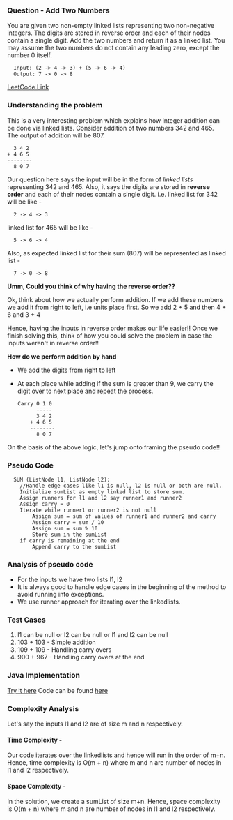 ### Question - Add Two Numbers

You are given two non-empty linked lists representing two non-negative integers. 
The digits are stored in reverse order and each of their nodes contain a single digit. 
Add the two numbers and return it as a linked list.
You may assume the two numbers do not contain any leading zero, except the number 0 itself.

      Input: (2 -> 4 -> 3) + (5 -> 6 -> 4)
      Output: 7 -> 0 -> 8

[LeetCode Link](https://leetcode.com/problems/add-two-numbers/#/description)

### Understanding the problem

This is a very interesting problem which explains how integer addition can be done via linked lists. 
Consider addition of two numbers 342 and 465. The output of addition will be 807.

      3 4 2
    + 4 6 5
    --------
      8 0 7

Our question here says the input will be in the form of *linked lists* representing 342 and 465. 
Also, it says the digits are stored in __reverse order__ and each of their nodes contain a single digit. i.e.
linked list for 342 will be like -

      2 -> 4 -> 3 
      
linked list for 465 will be like -

      5 -> 6 -> 4

Also, as expected linked list for their sum (807) will be represented as linked list -

      7 -> 0 -> 8


**Umm, Could you think of why having the reverse order??**

Ok, think about how we actually perform addition. If we add these numbers we add it from right to left, 
i.e units place first. So we add 2 + 5 and then 4 + 6 and 3 + 4

Hence, having the inputs in reverse order makes our life easier!! Once we finish solving this, think of how you could solve the problem in case the inputs weren't in reverse order!!

**How do we perform addition by hand**
- We add the digits from right to left
- At each place while adding if the sum is greater than 9, we carry the digit over to next place and repeat the process. 

      Carry 0 1 0
            -----
            3 4 2
          + 4 6 5
          --------
            8 0 7
      
On the basis of the above logic, let's jump onto framing the pseudo code!!


### Pseudo Code

      SUM (ListNode l1, ListNode l2):
        //Handle edge cases like l1 is null, l2 is null or both are null.
        Initialize sumList as empty linked list to store sum.
        Assign runners for l1 and l2 say runner1 and runner2
        Assign carry = 0
        Iterate while runner1 or runner2 is not null
            Assign sum = sum of values of runner1 and runner2 and carry
            Assign carry = sum / 10
            Assign sum = sum % 10
            Store sum in the sumList
        if carry is remaining at the end
            Append carry to the sumList

### Analysis of pseudo code
- For the inputs we have two lists l1, l2
- It is always good to handle edge cases in the beginning of the method to avoid running into exceptions.
- We use runner approach for iterating over the linkedlists.
      
      
### Test Cases
1. l1 can be null or l2 can be null or l1 and l2 can be null
2. 103 + 103 - Simple addition
3. 109 + 109 - Handling carry overs
4. 900 + 967 - Handling carry overs at the end

### Java Implementation
[Try it here](https://codebunk.com/b/680158836/)
Code can be found [here](https://github.com/hkasera/sturdy-spork/blob/master/linkedlist/code/AddTwoNumbers.java)


### Complexity Analysis
Let's say the inputs l1 and l2 are of size m and n respectively. 

#### Time Complexity -
Our code iterates over the linkedlists and hence will run in the order of m+n.
Hence, time complexity is O(m + n) where m and n are number of nodes in l1 and l2 respectively.

#### Space Complexity -
In the solution, we create a sumList of size m+n.
Hence, space complexity is O(m + n) where m and n are number of nodes in l1 and l2 respectively.

  

  
